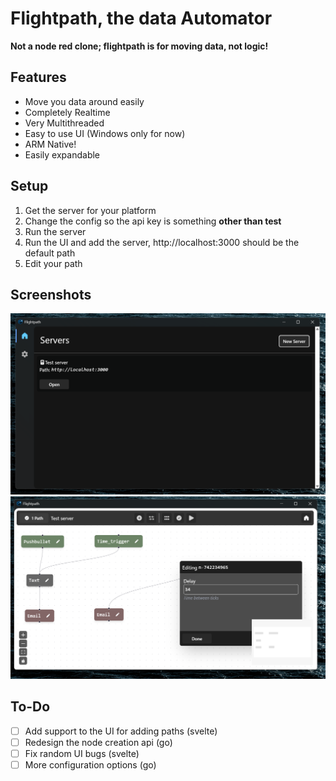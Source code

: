 
# Flightpath, the data Automator
**Not a node red clone; flightpath is for moving data, not logic!**



## Features
* Move you data around easily
* Completely Realtime
* Very Multithreaded
* Easy to use UI (Windows only for now)
* ARM Native!
* Easily expandable

## Setup
1. Get the server for your platform
2. Change the config so the api key is something **other than test**
3. Run the server
4. Run the UI and add the server, http://localhost:3000 should be the default path
5. Edit your path

## Screenshots

<img src="./home.png">
<img src="./editor.png">


## To-Do

 - [ ] Add support to the UI for adding paths (svelte)
 - [ ] Redesign the node creation api (go)
 - [ ] Fix random UI bugs (svelte)
 - [ ] More configuration options (go)
